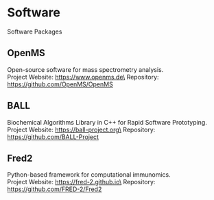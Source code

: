 # Software
Software Packages

## OpenMS
Open-source software for mass spectrometry analysis.\
Project Website: https://www.openms.de\
Repository: https://github.com/OpenMS/OpenMS
## BALL
Biochemical Algorithms Library in C++ for Rapid Software Prototyping.\
Project Website: https://ball-project.org\
Repository: https://github.com/BALL-Project
## Fred2
Python-based framework for computational immunomics.\
Project Website: https://fred-2.github.io\
Repository: https://github.com/FRED-2/Fred2

